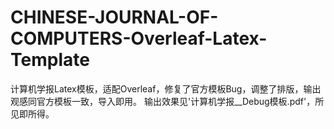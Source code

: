# CHINESE-JOURNAL-OF-COMPUTERS-Overleaf-Latex-Template
计算机学报Latex模板，适配Overleaf，修复了官方模板Bug，调整了排版，输出观感同官方模板一致，导入即用。
输出效果见'计算机学报__Debug模板.pdf'，所见即所得。
